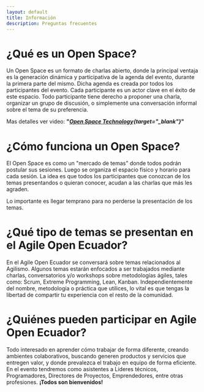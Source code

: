 ```yaml
---
layout: default
title: Información
description: Preguntas frecuentes
---
```


# ¿Qué es un Open Space?

Un Open Space es un formato de charlas abierto, donde la principal ventaja es la generación dinámica y participativa de la agenda del evento, durante la primera parte del mismo. Dicha agenda es creada por todos los participantes del evento. Cada participante es un actor clave en el éxito de este espacio. 
Todo participante tiene derecho a proponer una charla, organizar un grupo de discusión, o simplemente una conversación informal sobre el tema de su preferencia.

Mas detalles ver video: **"*[Open Space Technology](https://www.youtube.com/watch?v=RUryjnsuPUI){target="_blank"}*"**

# ¿Cómo funciona un Open Space?

El Open Space es como un "mercado de temas" donde todos podrán postular sus sesiones. Luego se organiza el espacio físico y horario para cada sesión. La idea es que todos los participantes que conozcan de los temas presentandos o quieran conocer, acudan a las charlas que más les agraden.

Lo importante es llegar temprano para no perderse la presentación de los temas.

# ¿Qué tipo de temas se presentan en el Agile Open Ecuador?

En el Agile Open Ecuador se conversará sobre temas relacionados al Agilismo. Algunos temas estarán enfocados a ser trabajados mediante charlas, conversatorios y/o workshops sobre metodologías ágiles, tales como: Scrum, Extreme Programming, Lean, Kanban.
Independientemente del nombre, metodología o práctica que utilices, lo vital es que tengas la libertad de compartir tu experiencia con el resto de la comunidad.

# ¿Quiénes pueden participar en Agile Open Ecuador?

Todo interesado en aprender cómo trabajar de forma diferente, creando ambientes colaborativos, buscando generen productos y servicios que entregen valor, y donde prevalezca el trabajo en equipo de forma eficiente.
En el evento tendremos como asistentes a Lideres técnicos, Programadores, Directores de Proyectos, Emprendedores, entre otras profesiones. **¡Todos son bienvenidos!**
